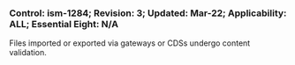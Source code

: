 ### Control: ism-1284; Revision: 3; Updated: Mar-22; Applicability: ALL; Essential Eight: N/A
<p>Files imported or exported via gateways or CDSs undergo content validation.</p>